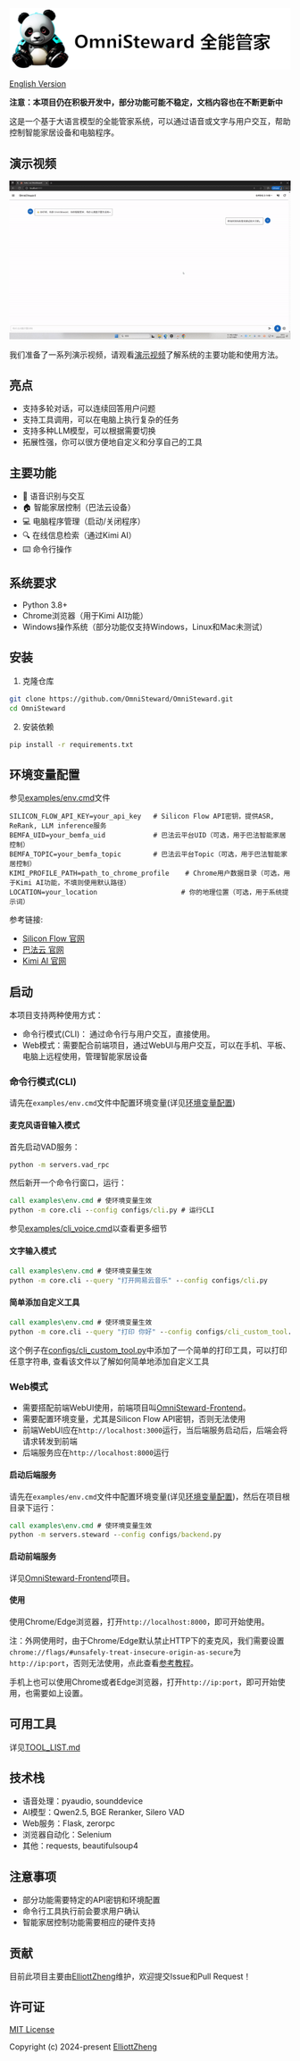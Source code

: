 
![OmniSteward 全能管家](./assets/logo.png)

[English Version](README.md)

**注意：本项目仍在积极开发中，部分功能可能不稳定，文档内容也在不断更新中**

这是一个基于大语言模型的全能管家系统，可以通过语音或文字与用户交互，帮助控制智能家居设备和电脑程序。

## 演示视频
![多轮对话演示GIF](./assets/multi-round.gif)

我们准备了一系列演示视频，请观看[演示视频](https://youtube.com/playlist?list=PLB-gnx_vrV9nFWHbZbxfktOPmHv7llkQZ&si=ZcZVOO6mfteR120a)了解系统的主要功能和使用方法。


## 亮点

- 支持多轮对话，可以连续回答用户问题
- 支持工具调用，可以在电脑上执行复杂的任务
- 支持多种LLM模型，可以根据需要切换
- 拓展性强，你可以很方便地自定义和分享自己的工具

## 主要功能

- 🎤 语音识别与交互
- 🏠 智能家居控制（巴法云设备）
- 💻 电脑程序管理（启动/关闭程序）
- 🔍 在线信息检索（通过Kimi AI）
- ⌨️ 命令行操作


## 系统要求

- Python 3.8+
- Chrome浏览器（用于Kimi AI功能）
- Windows操作系统（部分功能仅支持Windows，Linux和Mac未测试）

## 安装

1. 克隆仓库
```bash
git clone https://github.com/OmniSteward/OmniSteward.git
cd OmniSteward
```

2. 安装依赖
```bash
pip install -r requirements.txt
```

## 环境变量配置
参见[examples/env.cmd](examples/env.cmd)文件
```
SILICON_FLOW_API_KEY=your_api_key   # Silicon Flow API密钥，提供ASR, ReRank, LLM inference服务
BEMFA_UID=your_bemfa_uid            # 巴法云平台UID（可选，用于巴法智能家居控制）
BEMFA_TOPIC=your_bemfa_topic        # 巴法云平台Topic（可选，用于巴法智能家居控制）
KIMI_PROFILE_PATH=path_to_chrome_profile    # Chrome用户数据目录（可选，用于Kimi AI功能，不填则使用默认路径）
LOCATION=your_location                     # 你的地理位置（可选，用于系统提示词）
```
参考链接:
- [Silicon Flow 官网](https://siliconflow.cn/zh-cn/siliconcloud)
- [巴法云 官网](https://bemfa.com/)
- [Kimi AI 官网](https://kimi.moonshot.cn/)


## 启动

本项目支持两种使用方式：
- 命令行模式(CLI)： 通过命令行与用户交互，直接使用。
- Web模式：需要配合前端项目，通过WebUI与用户交互，可以在手机、平板、电脑上远程使用，管理智能家居设备

### 命令行模式(CLI)

请先在`examples/env.cmd`文件中配置环境变量(详见[环境变量配置](#环境变量配置))


#### 麦克风语音输入模式

首先启动VAD服务：
```cmd
python -m servers.vad_rpc
```

然后新开一个命令行窗口，运行：

```cmd
call examples\env.cmd # 使环境变量生效
python -m core.cli --config configs/cli.py # 运行CLI
```
参见[examples/cli_voice.cmd](examples/cli_voice.cmd)以查看更多细节

#### 文字输入模式

```cmd
call examples\env.cmd # 使环境变量生效
python -m core.cli --query "打开网易云音乐" --config configs/cli.py
```

#### 简单添加自定义工具
```cmd
call examples\env.cmd # 使环境变量生效
python -m core.cli --query "打印 你好" --config configs/cli_custom_tool.py
```
这个例子在[configs/cli_custom_tool.py](configs/cli_custom_tool.py)中添加了一个简单的打印工具，可以打印任意字符串, 查看该文件以了解如何简单地添加自定义工具


### Web模式

- 需要搭配前端WebUI使用，前端项目叫[OmniSteward-Frontend](https://github.com/OmniSteward/OmniSteward-Frontend)。
- 需要配置环境变量，尤其是Silicon Flow API密钥，否则无法使用
- 前端WebUI应在`http://localhost:3000`运行，当后端服务启动后，后端会将请求转发到前端
- 后端服务应在`http://localhost:8000`运行

#### 启动后端服务

请先在`examples/env.cmd`文件中配置环境变量(详见[环境变量配置](#环境变量配置))，然后在项目根目录下运行：
```cmd
call examples\env.cmd # 使环境变量生效
python -m servers.steward --config configs/backend.py
```

#### 启动前端服务

详见[OmniSteward-Frontend](https://github.com/OmniSteward/OmniSteward-Frontend)项目。

#### 使用
使用Chrome/Edge浏览器，打开`http://localhost:8000`，即可开始使用。

注：外网使用时，由于Chrome/Edge默认禁止HTTP下的麦克风，我们需要设置`chrome://flags/#unsafely-treat-insecure-origin-as-secure`为`http://ip:port`，否则无法使用，点此查看[参考教程](https://blog.csdn.net/zwj1030711290/article/details/125425877)。

手机上也可以使用Chrome或者Edge浏览器，打开`http://ip:port`，即可开始使用，也需要如上设置。


## 可用工具

详见[TOOL_LIST.md](docs/TOOL_LIST.md)

## 技术栈

- 语音处理：pyaudio, sounddevice
- AI模型：Qwen2.5, BGE Reranker, Silero VAD
- Web服务：Flask, zerorpc
- 浏览器自动化：Selenium
- 其他：requests, beautifulsoup4

## 注意事项

- 部分功能需要特定的API密钥和环境配置
- 命令行工具执行前会要求用户确认
- 智能家居控制功能需要相应的硬件支持

## 贡献

目前此项目主要由[ElliottZheng](https://github.com/ElliottZheng)维护，欢迎提交Issue和Pull Request！

## 许可证

[MIT License](LICENSE)

Copyright (c) 2024-present [ElliottZheng](https://github.com/ElliottZheng)
